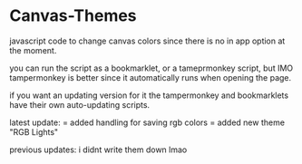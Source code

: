 # Canvas-Themes
javascript code to change canvas colors since there is no in app option at the moment.

you can run the script as a bookmarklet, or a tameprmonkey script, but IMO tampermonkey is better since it automatically runs when opening the page.

if you want an updating version for it the tampermonkey and bookmarklets have their own auto-updating scripts.

latest update:
 = added handling for saving rgb colors
 = added new theme "RGB Lights"

previous updates:
i didnt write them down lmao
